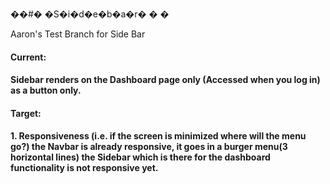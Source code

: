 ��#� �S�i�d�e�b�a�r�
�
�

Aaron's Test Branch for Side Bar

<h4> Current: <h4>
<b> Sidebar renders on the Dashboard page only (Accessed when you log in) as a button only.<b>

<h4> Target: <h4>
<b> 1. Responsiveness (i.e. if the screen is minimized where will the menu go?) the Navbar is already responsive, it goes in a burger menu(3 horizontal lines) the Sidebar which is there for the dashboard functionality is not responsive yet. <b>
